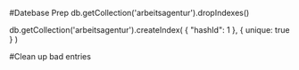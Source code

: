 #Datebase Prep
db.getCollection('arbeitsagentur').dropIndexes()

db.getCollection('arbeitsagentur').createIndex( { "hashId": 1 }, { unique: true } )

#Clean up bad entries